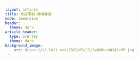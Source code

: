 ```yaml
---
layout: article
title: 欢迎来到·瀚海驿站
mode: immersive
header:
  theme: dark
article_header:
  type: overlay
  theme: dark
background_image:
    src: https://s2.loli.net/2022/03/12/SwQbBuaO41Als5P.jpg
---
```


<!--more-->

